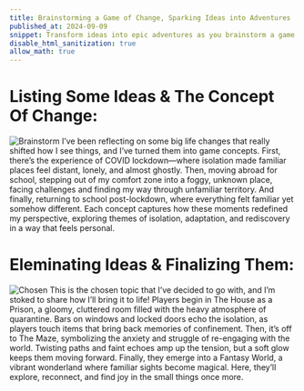 ```yaml
---
title: Brainstorming a Game of Change, Sparking Ideas into Adventures
published_at: 2024-09-09
snippet: Transform ideas into epic adventures as you brainstorm a game that captures the thrill of change!
disable_html_sanitization: true
allow_math: true
---
```


# Listing Some Ideas & The Concept Of Change:
![Brainstorm](ChangeIdeas1.png)
I’ve been reflecting on some big life changes that really shifted how I see things, and I’ve turned them into game concepts. First, there’s the experience of COVID lockdown—where isolation made familiar places feel distant, lonely, and almost ghostly. Then, moving abroad for school, stepping out of my comfort zone into a foggy, unknown place, facing challenges and finding my way through unfamiliar territory. And finally, returning to school post-lockdown, where everything felt familiar yet somehow different. Each concept captures how these moments redefined my perspective, exploring themes of isolation, adaptation, and rediscovery in a way that feels personal.

# Eleminating Ideas & Finalizing Them:
![Chosen](Chosen1.png)
This is the chosen topic that I’ve decided to go with, and I’m stoked to share how I’ll bring it to life! Players begin in The House as a Prison, a gloomy, cluttered room filled with the heavy atmosphere of quarantine. Bars on windows and locked doors echo the isolation, as players touch items that bring back memories of confinement. Then, it’s off to The Maze, symbolizing the anxiety and struggle of re-engaging with the world. Twisting paths and faint echoes amp up the tension, but a soft glow keeps them moving forward. Finally, they emerge into a Fantasy World, a vibrant wonderland where familiar sights become magical. Here, they’ll explore, reconnect, and find joy in the small things once more.